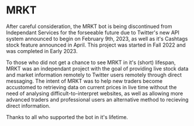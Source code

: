 # MRKT
After careful consideration, the MRKT bot is being discontinued from Independant Services for the forseeable future due to Twitter's new API system announced to begin on February 9th, 2023, as well as it's Cashtags stock feature announced in April. This project was started in Fall 2022 and was completed in Early 2023. 

To those who did not get a chance to see MRKT in it's (short) lifespan, MRKT was an independant project with the goal of providing live stock data and market information remotely to Twitter users remotely through direct messaging. The intent of MRKT was to help new traders become accustomed to retrieving data on current prices in live time without the need of analysing difficult-to-interpret websites, as well as allowing more advanced traders and professional users an alternative method to recieving direct information. 

Thanks to all who supported the bot in it's lifetime. 
